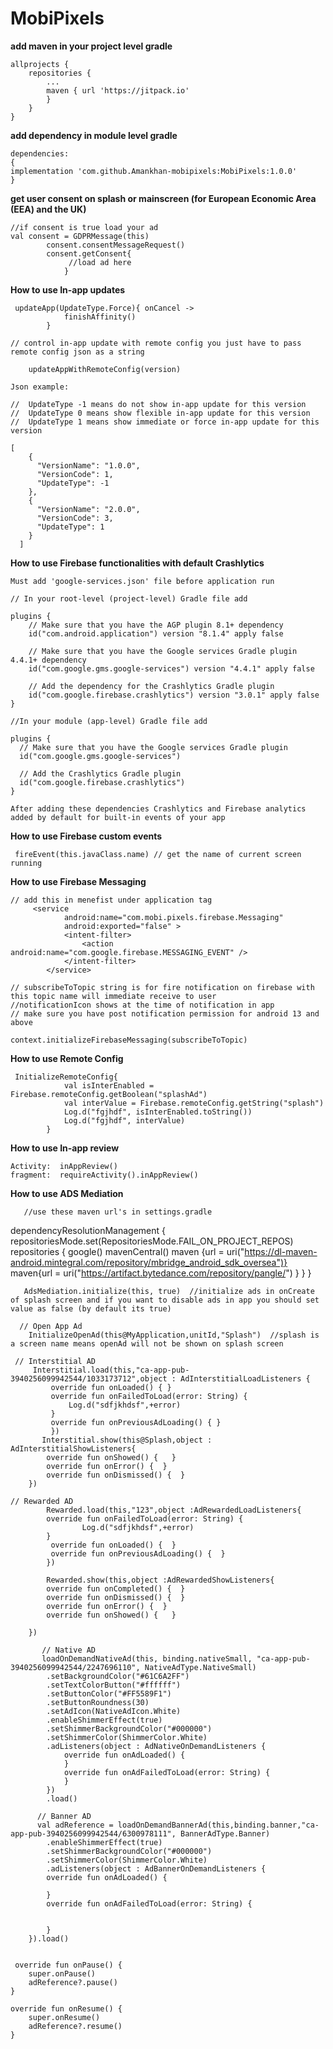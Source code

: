 # MobiPixels
**add maven in your project level gradle**
````
allprojects {
	repositories {
		...
		maven { url 'https://jitpack.io' 
		}
	}
}
````
**add dependency in module level gradle**
````
dependencies:
{
implementation 'com.github.Amankhan-mobipixels:MobiPixels:1.0.0'
}
````
**get user consent on splash or mainscreen (for European Economic Area (EEA) and the UK)**
````
//if consent is true load your ad
val consent = GDPRMessage(this)
        consent.consentMessageRequest()
        consent.getConsent{
             //load ad here
            }
````
**How to use In-app updates**
````
 updateApp(UpdateType.Force){ onCancel ->
            finishAffinity()
        }

// control in-app update with remote config you just have to pass remote config json as a string

    updateAppWithRemoteConfig(version)

Json example:

//  UpdateType -1 means do not show in-app update for this version
//  UpdateType 0 means show flexible in-app update for this version
//  UpdateType 1 means show immediate or force in-app update for this version

[
    {
      "VersionName": "1.0.0",
      "VersionCode": 1,
      "UpdateType": -1
    },
    {
      "VersionName": "2.0.0",
      "VersionCode": 3,          
      "UpdateType": 1               
    }
  ]

````
**How to use Firebase functionalities with default Crashlytics**
````
Must add 'google-services.json' file before application run

// In your root-level (project-level) Gradle file add

plugins {
    // Make sure that you have the AGP plugin 8.1+ dependency
    id("com.android.application") version "8.1.4" apply false

    // Make sure that you have the Google services Gradle plugin 4.4.1+ dependency
    id("com.google.gms.google-services") version "4.4.1" apply false

    // Add the dependency for the Crashlytics Gradle plugin
    id("com.google.firebase.crashlytics") version "3.0.1" apply false
}

//In your module (app-level) Gradle file add

plugins {
  // Make sure that you have the Google services Gradle plugin
  id("com.google.gms.google-services")

  // Add the Crashlytics Gradle plugin
  id("com.google.firebase.crashlytics")
}

After adding these dependencies Crashlytics and Firebase analytics added by default for built-in events of your app
````
**How to use Firebase custom events**
````
 fireEvent(this.javaClass.name) // get the name of current screen running
````
**How to use Firebase Messaging**
````
// add this in menefist under application tag
     <service
            android:name="com.mobi.pixels.firebase.Messaging"
            android:exported="false" >
            <intent-filter>
                <action android:name="com.google.firebase.MESSAGING_EVENT" />
            </intent-filter>
        </service>

// subscribeToTopic string is for fire notification on firebase with this topic name will immediate receive to user
//notificationIcon shows at the time of notification in app
// make sure you have post notification permission for android 13 and above

context.initializeFirebaseMessaging(subscribeToTopic)
````
**How to use Remote Config**
````
 InitializeRemoteConfig{
            val isInterEnabled = Firebase.remoteConfig.getBoolean("splashAd")
            val interValue = Firebase.remoteConfig.getString("splash")
            Log.d("fgjhdf", isInterEnabled.toString())
            Log.d("fgjhdf", interValue)
        }
````
**How to use In-app review**
````
Activity:  inAppReview()
fragment:  requireActivity().inAppReview()
````
**How to use ADS Mediation**

       //use these maven url's in settings.gradle
dependencyResolutionManagement {
    repositoriesMode.set(RepositoriesMode.FAIL_ON_PROJECT_REPOS)
    repositories {
        google()
        mavenCentral()
        maven {url = uri("https://dl-maven-android.mintegral.com/repository/mbridge_android_sdk_oversea")}
        maven{url = uri("https://artifact.bytedance.com/repository/pangle/")
        } 
	}
 }

       AdsMediation.initialize(this, true)  //initialize ads in onCreate of splash screen and if you want to disable ads in app you should set value as false (by default its true) 

      // Open App Ad
        InitializeOpenAd(this@MyApplication,unitId,"Splash")  //splash is a screen name means openAd will not be shown on splash screen
        
     // Interstitial AD
	     Interstitial.load(this,"ca-app-pub-3940256099942544/1033173712",object : AdInterstitialLoadListeners {
             override fun onLoaded() { }
             override fun onFailedToLoad(error: String) {
                 Log.d("sdfjkhdsf",+error)
             }
             override fun onPreviousAdLoading() { }
             })
           Interstitial.show(this@Splash,object : AdInterstitialShowListeners{
            override fun onShowed() {   }
            override fun onError() {  }
            override fun onDismissed() {  }
        })

    // Rewarded AD
	        Rewarded.load(this,"123",object :AdRewardedLoadListeners{
            override fun onFailedToLoad(error: String) {
                    Log.d("sdfjkhdsf",+error)
            }
             override fun onLoaded() {  }
             override fun onPreviousAdLoading() {  }
            })
	
            Rewarded.show(this,object :AdRewardedShowListeners{
            override fun onCompleted() {  }
            override fun onDismissed() {  }
            override fun onError() {  }
            override fun onShowed() {   }

        })

           // Native AD
           loadOnDemandNativeAd(this, binding.nativeSmall, "ca-app-pub-3940256099942544/2247696110", NativeAdType.NativeSmall)
            .setBackgroundColor("#61C6A2FF")
            .setTextColorButton("#ffffff")
            .setButtonColor("#FF5589F1")
            .setButtonRoundness(30)
            .setAdIcon(NativeAdIcon.White)
            .enableShimmerEffect(true)
            .setShimmerBackgroundColor("#000000")
            .setShimmerColor(ShimmerColor.White)
            .adListeners(object : AdNativeOnDemandListeners {
                override fun onAdLoaded() {
                }
                override fun onAdFailedToLoad(error: String) {
                }
            })
            .load()

          // Banner AD
          val adReference = loadOnDemandBannerAd(this,binding.banner,"ca-app-pub-3940256099942544/6300978111", BannerAdType.Banner)
            .enableShimmerEffect(true)
            .setShimmerBackgroundColor("#000000")
            .setShimmerColor(ShimmerColor.White)
            .adListeners(object : AdBannerOnDemandListeners {
            override fun onAdLoaded() {

            }
            override fun onAdFailedToLoad(error: String) {


            }
        }).load()


     override fun onPause() {
        super.onPause()
        adReference?.pause()
    }

    override fun onResume() {
        super.onResume()
        adReference?.resume()
    }
   
	

